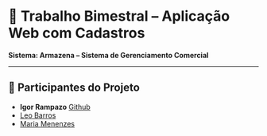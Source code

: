 # 📘 Trabalho Bimestral – Aplicação Web com Cadastros  

**Sistema: Armazena – Sistema de Gerenciamento Comercial**

---

## 👥 Participantes do Projeto

- **Igor Rampazo** [Github](https://github.com/IgorRamapazo)
- [Leo Barros](https://github.com/9HirOziN6)
- [Maria Menenzes]()
